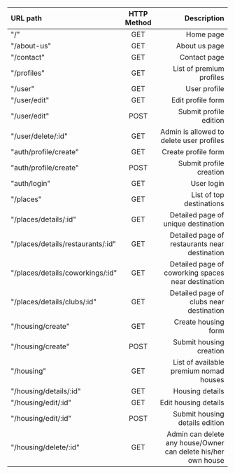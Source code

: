 | URL path  | HTTP Method  | Description |
| :------------ |:---------------:| -----:|
| "/"      | GET | Home page |
| "/about-us"| GET | About us page |
| "/contact" | GET | Contact page |
| "/profiles" | GET | List of premium profiles |
| "/user"| GET | User profile |
| "/user/edit" | GET | Edit profile form |
| "/user/edit" | POST | Submit profile edition |
| "/user/delete/:id" | GET | Admin is allowed to delete user profiles |
| "auth/profile/create" | GET | Create profile form |
| "auth/profile/create" | POST | Submit profile creation |
| "auth/login" | GET | User login |
| "/places"| GET | List of top destinations |
| "/places/details/:id" | GET | Detailed page of unique destination |
| "/places/details/restaurants/:id" | GET | Detailed page of restaurants near destination |
| "/places/details/coworkings/:id" | GET | Detailed page of coworking spaces near destination |
| "/places/details/clubs/:id" | GET | Detailed page of clubs near destination |
| "/housing/create" | GET | Create housing form |
| "/housing/create" | POST | Submit housing creation |
| "/housing" | GET | List of available premium nomad houses |
| "/housing/details/:id" | GET | Housing details |
| "/housing/edit/:id" | GET | Edit housing details |
| "/housing/edit/:id" | POST | Submit housing details edition |
| "/housing/delete/:id" | GET | Admin can delete any house/Owner can delete his/her own house |
